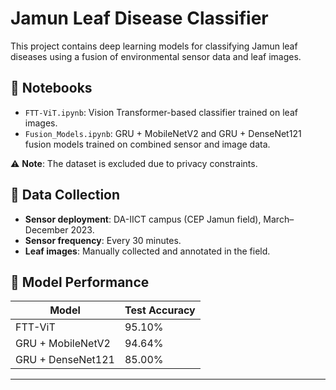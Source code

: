 # Jamun Leaf Disease Classifier

This project contains deep learning models for classifying Jamun leaf diseases using a fusion of environmental sensor data and leaf images.

## 📁 Notebooks

- `FTT-ViT.ipynb`: Vision Transformer-based classifier trained on leaf images.
- `Fusion_Models.ipynb`: GRU + MobileNetV2 and GRU + DenseNet121 fusion models trained on combined sensor and image data.

⚠️ **Note**: The dataset is excluded due to privacy constraints.

## 📡 Data Collection

- **Sensor deployment**: DA-IICT campus (CEP Jamun field), March–December 2023.
- **Sensor frequency**: Every 30 minutes.
- **Leaf images**: Manually collected and annotated in the field.

## 🧠 Model Performance

| Model             | Test Accuracy |
| ----------------- | ------------- |
| FTT-ViT           | 95.10%        |
| GRU + MobileNetV2 | 94.64%        |
| GRU + DenseNet121 | 85.00%        |

---
